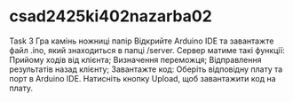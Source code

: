 # csad2425ki402nazarba02

Task 3 Гра камінь ножниці папір
Відкрийте Arduino IDE та завантажте файл .ino, який знаходиться в папці /server.
Сервер матиме такі функції:
Прийому ходів від клієнта;
Визначення переможця;
Відправлення результатів назад клієнту;
Завантажте код:
Оберіть відповідну плату та порт в Arduino IDE.
Натисніть кнопку Upload, щоб завантажити код на плату.